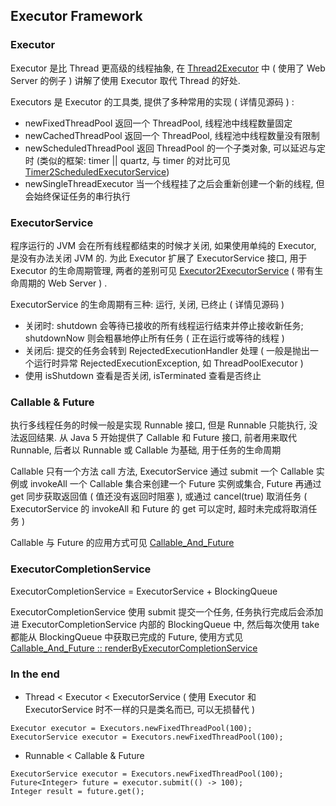 ## Executor Framework

### Executor

Executor 是比 Thread 更高级的线程抽象, 在 [Thread2Executor](src/main/java/org/tree/demo/concurrent/executor/Thread2Executor.java) 中 ( 使用了 Web Server 的例子 ) 讲解了使用 Executor 取代 Thread 的好处. 

Executors 是 Executor 的工具类, 提供了多种常用的实现 ( 详情见源码 ) : 

* newFixedThreadPool 返回一个 ThreadPool, 线程池中线程数量固定
* newCachedThreadPool 返回一个 ThreadPool, 线程池中线程数量没有限制
* newScheduledThreadPool 返回 ThreadPool 的一个子类对象, 可以延迟与定时 (类似的框架: timer || quartz, 与 timer 的对比可见 [Timer2ScheduledExecutorService](src/main/java/org/tree/demo/concurrent/executor/task/Timer2ScheduledExecutorService.java))
* newSingleThreadExecutor 当一个线程挂了之后会重新创建一个新的线程, 但会始终保证任务的串行执行

### ExecutorService

程序运行的 JVM 会在所有线程都结束的时候才关闭, 如果使用单纯的 Executor, 是没有办法关闭 JVM 的. 为此 Executor 扩展了 ExecutorService 接口, 用于 Executor 的生命周期管理, 两者的差别可见 [Executor2ExecutorService](src/main/java/org/tree/demo/concurrent/executor/Executor2ExecutorService.java) ( 带有生命周期的 Web Server ) . 

ExecutorService 的生命周期有三种: 运行, 关闭, 已终止 ( 详情见源码 )
* 关闭时: shutdown 会等待已接收的所有线程运行结束并停止接收新任务; shutdownNow 则会粗暴地停止所有任务 ( 正在运行或等待的线程 )
* 关闭后: 提交的任务会转到 RejectedExecutionHandler 处理 ( 一般是抛出一个运行时异常 RejectedExecutionException, 如 ThreadPoolExecutor )
* 使用 isShutdown 查看是否关闭, isTerminated 查看是否终止

### Callable & Future

执行多线程任务的时候一般是实现 Runnable 接口, 但是 Runnable 只能执行, 没法返回结果. 从 Java 5 开始提供了 Callable 和 Future 接口, 前者用来取代 Runnable, 后者以 Runnable 或 Callable 为基础, 用于任务的生命周期

Callable 只有一个方法 call 方法, ExecutorService 通过 submit 一个 Callable 实例或 invokeAll 一个 Callable 集合来创建一个 Future 实例或集合, Future 再通过 get 同步获取返回值 ( 值还没有返回时阻塞 ), 或通过 cancel(true) 取消任务 ( ExecutorService 的 invokeAll 和 Future 的 get 可以定时, 超时未完成将取消任务 )

Callable 与 Future 的应用方式可见 [Callable_And_Future](src/main/java/org/tree/demo/concurrent/executor/task/Callable_And_Future.java)

### ExecutorCompletionService

ExecutorCompletionService = ExecutorService + BlockingQueue

ExecutorCompletionService 使用 submit 提交一个任务, 任务执行完成后会添加进 ExecutorCompletionService 内部的 BlockingQueue 中, 然后每次使用 take 都能从 BlockingQueue 中获取已完成的 Future, 使用方式见 [Callable_And_Future :: renderByExecutorCompletionService](src/main/java/org/tree/demo/concurrent/executor/task/Callable_And_Future.java) 

### In the end

* Thread < Executor < ExecutorService ( 使用 Executor 和 ExecutorService 时不一样的只是类名而已, 可以无损替代 )

```
Executor executor = Executors.newFixedThreadPool(100);
ExecutorService executor = Executors.newFixedThreadPool(100);
```

* Runnable < Callable & Future

```
ExecutorService executor = Executors.newFixedThreadPool(100);
Future<Integer> future = executor.submit(() -> 100);
Integer result = future.get();
```